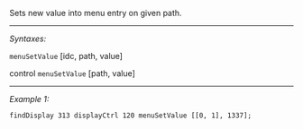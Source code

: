 Sets new value into menu entry on given path.


---
*Syntaxes:*

`menuSetValue` [idc, path, value]

control `menuSetValue` [path, value]

---
*Example 1:*

```sqf
findDisplay 313 displayCtrl 120 menuSetValue [[0, 1], 1337];
```